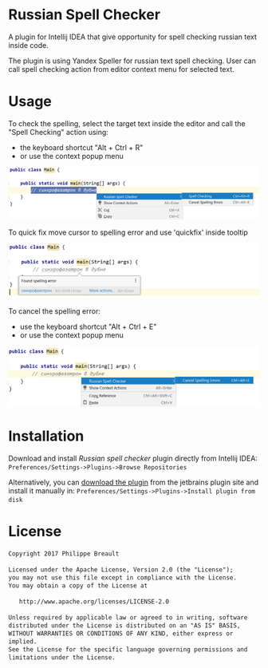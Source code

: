 Russian Spell Checker
========

A plugin for Intellij IDEA that give opportunity for spell checking russian text inside code. 

The plugin is using Yandex Speller for russian text spell checking. 
User can call spell checking action from editor context menu for selected text.

Usage
=====

To check the spelling, select the target text inside the editor and call the "Spell Checking" action using:
 - the keyboard shortcut "Alt + Ctrl + R"
 - or use the context popup menu 
 
 ![alt text](readme/usage1.png)
 
To quick fix move cursor to spelling error and use 'quickfix' inside tooltip

![alt text](readme/usage2.png)

To cancel the spelling error:
 - use the keyboard shortcut "Alt + Ctrl + E" 
 - or use the context popup menu 
 
![alt text](readme/usage3.png)
 
Installation
========

Download and install *Russian spell checker* plugin directly from Intellij IDEA:
`Preferences/Settings->Plugins->Browse Repositories`

Alternatively, you can [download the plugin](http://plugins.jetbrains.com/plugin/13753?pr=idea) from the jetbrains plugin site and install it manually in:
`Preferences/Settings->Plugins->Install plugin from disk`

License
=======

    Copyright 2017 Philippe Breault

    Licensed under the Apache License, Version 2.0 (the "License");
    you may not use this file except in compliance with the License.
    You may obtain a copy of the License at

       http://www.apache.org/licenses/LICENSE-2.0

    Unless required by applicable law or agreed to in writing, software
    distributed under the License is distributed on an "AS IS" BASIS,
    WITHOUT WARRANTIES OR CONDITIONS OF ANY KIND, either express or implied.
    See the License for the specific language governing permissions and
    limitations under the License.
